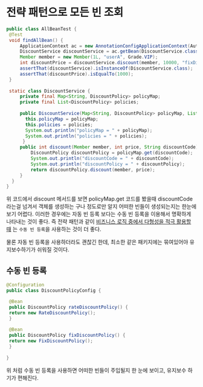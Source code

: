# 전략 패턴으로 모든 빈 조회

```java
public class AllBeanTest {
 @Test
 void findAllBean() {
     ApplicationContext ac = new AnnotationConfigApplicationContext(AutoAppConfig.class, DiscountService.class);
     DiscountService discountService = ac.getBean(DiscountService.class);
     Member member = new Member(1L, "userA", Grade.VIP);
     int discountPrice = discountService.discount(member, 10000, "fixDiscountPolicy");
     assertThat(discountService).isInstanceOf(DiscountService.class);
     assertThat(discountPrice).isEqualTo(1000);
 }
 
 static class DiscountService {
     private final Map<String, DiscountPolicy> policyMap;
     private final List<DiscountPolicy> policies;
     
     public DiscountService(Map<String, DiscountPolicy> policyMap, List<DiscountPolicy> policies) {
       this.policyMap = policyMap;
       this.policies = policies;
       System.out.println("policyMap = " + policyMap);
       System.out.println("policies = " + policies);
      }
     public int discount(Member member, int price, String discountCode) {
         DiscountPolicy discountPolicy = policyMap.get(discountCode);
         System.out.println("discountCode = " + discountCode);
         System.out.println("discountPolicy = " + discountPolicy);
         return discountPolicy.discount(member, price);
     }
  }
}
```

위 코드에서 discount 메서드를 보면 policyMap.get 코드를 봤을때 discountCode 라는걸 넘겨서 객체를 생성하는 구나 정도로만 알지 어떠한 빈들이 생성되는지는 한눈에 보기 어렵다.
이러한 경우에는 자동 빈 등록 보다는 수동 빈 등록을 이용해서 명확하게 나타내는 것이 좋다. 즉 전략 패턴과 같이 [비즈니스 로직 중에서 다형성을 적극 활용할 때](https://github.com/BAEKJungHo/spring-core-principle#%EB%B9%84%EC%A6%88%EB%8B%88%EC%8A%A4-%EB%A1%9C%EC%A7%81-%EC%A4%91%EC%97%90%EC%84%9C-%EB%8B%A4%ED%98%95%EC%84%B1%EC%9D%84-%EC%A0%81%EA%B7%B9-%ED%99%9C%EC%9A%A9%ED%95%A0-%EB%95%8C) 는 `수동 빈 등록`을 사용하는 것이 더 좋다.

물론 자동 빈 등록을 사용하더라도 괜찮긴 한데, 최소한 같은 패키지에는 묶여있어야 유지보수하기가 쉬워질 것이다.

## 수동 빈 등록 

```java
@Configuration
public class DiscountPolicyConfig {

 @Bean
 public DiscountPolicy rateDiscountPolicy() {
 return new RateDiscountPolicy();
 }
 
 @Bean
 public DiscountPolicy fixDiscountPolicy() {
 return new FixDiscountPolicy();
 }
 
}
```

위 처럼 수동 빈 등록을 사용하면 어떠한 빈들이 주입될지 한 눈에 보이고, 유지보수 하기가 편해진다.
